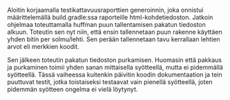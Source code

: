 Aloitin korjaamalla testikattavuusraporttien generoinnin, joka onnistui määrittelemällä build.gradle:ssa raporteille html-kohdetiedoston.
Jatkoin ohjelmaa toteuttamalla huffman puun tallentamisen pakatun tiedoston alkuun. Toteutin sen nyt niin, että ensin tallennetaan puun rakenne
käyttäen yhden bitin per solmu/lehti. Sen perään tallennetaan tavu kerrallaan lehtien arvot eli merkkien koodit.

Sen jälkeen toteutin pakatun tiedoston purkamisen. Huomasin että pakkaus ja purkaminen toimii yhden sanan mittaisella syötteellä, 
mutta ei pidemmällä syötteellä. Tässä vaiheessa kuitenkin päivitin koodin dokumentaation ja tein puuttuvat testit, jotka
toistaiseksi testaavat vain pienellä syötteellä, joten pidemmän syötteen ongelma ei vielä löytynyt.
